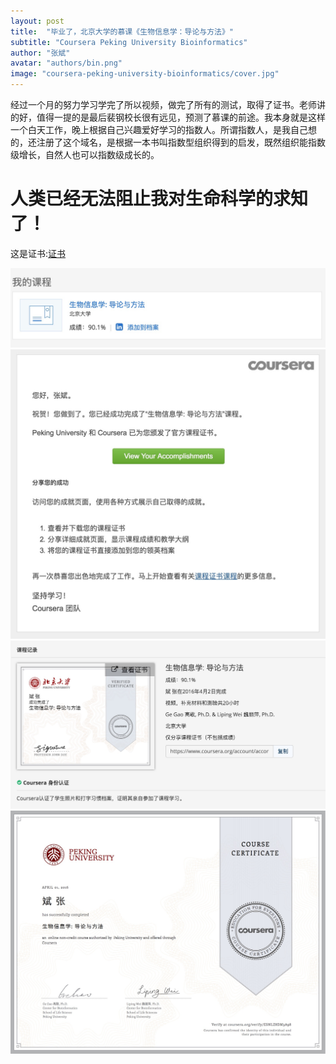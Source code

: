 ```yaml
---
layout: post
title:  "毕业了，北京大学的慕课《生物信息学：导论与方法》"
subtitle: "Coursera Peking University Bioinformatics"
author: "张斌"
avatar: "authors/bin.png"
image: "coursera-peking-university-bioinformatics/cover.jpg"
---
```


经过一个月的努力学习学完了所以视频，做完了所有的测试，取得了证书。老师讲的好，值得一提的是最后裴钢校长很有远见，预测了慕课的前途。我本身就是这样一个白天工作，晚上根据自己兴趣爱好学习的指数人。所谓指数人，是我自己想的，还注册了这个域名，是根据一本书叫指数型组织得到的启发，既然组织能指数级增长，自然人也可以指数级成长的。

# 人类已经无法阻止我对生命科学的求知了！

这是证书:[证书](https://www.coursera.org/account/accomplishments/records/HPMJRST93KCJ)

![](./content/images/coursera-peking-university-bioinformatics/banner.jpg)
![](./content/images/coursera-peking-university-bioinformatics/email.jpg)
![](./content/images/coursera-peking-university-bioinformatics/summary.jpg)
![](./content/images/coursera-peking-university-bioinformatics/certificate.jpg)
